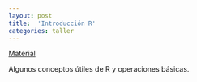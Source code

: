 ```yaml
---
layout: post
title:  'Introducción R'
categories: taller
---
```


[Material]( https://www.dropbox.com/s/3t68ixk0bi2hpjp/intro_R.zip?dl=1 )

Algunos conceptos útiles de R y operaciones básicas.